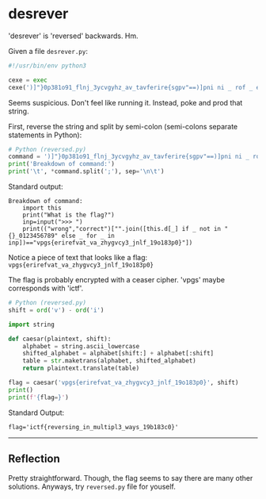 # desrever

'desrever' is 'reversed' backwards. Hm.

Given a file `desrever.py`:

```python
#!/usr/bin/env python3

cexe = exec
cexe(')]"}0p381o91_flnj_3ycvgyhz_av_tavferire{sgpv"==)]pni ni _ rof _ esle "9876543210_}{" ni ton _ fi ]_[d.siht[(nioj.""[)"tcerroc","gnorw"((tnirp;)" >>>"(tupni=pni;)"?galf eht si tahW"(tnirp;siht tropmi'[::-1])
```

Seems suspicious. Don't feel like running it. Instead, poke and prod that string.

First, reverse the string and split by semi-colon (semi-colons separate statements in Python):

```python
# Python (reversed.py)
command = ')]"}0p381o91_flnj_3ycvgyhz_av_tavferire{sgpv"==)]pni ni _ rof _ esle "9876543210_}{" ni ton _ fi ]_[d.siht[(nioj.""[)"tcerroc","gnorw"((tnirp;)" >>>"(tupni=pni;)"?galf eht si tahW"(tnirp;siht tropmi'[::-1]
print('Breakdown of command:')
print('\t', *command.split(';'), sep='\n\t')
```

Standard output:

```
Breakdown of command:
    import this
    print("What is the flag?")
    inp=input(">>> ")
    print(("wrong","correct")["".join([this.d[_] if _ not in "{}_0123456789" else _ for _ in inp])=="vpgs{erirefvat_va_zhygvcy3_jnlf_19o183p0}"])
```

Notice a piece of text that looks like a flag: `vpgs{erirefvat_va_zhygvcy3_jnlf_19o183p0}`

The flag is probably encrypted with a ceaser cipher. 'vpgs' maybe corresponds with 'ictf'.

```python
# Python (reversed.py)
shift = ord('v') - ord('i')

import string

def caesar(plaintext, shift):
    alphabet = string.ascii_lowercase
    shifted_alphabet = alphabet[shift:] + alphabet[:shift]
    table = str.maketrans(alphabet, shifted_alphabet)
    return plaintext.translate(table)

flag = caesar('vpgs{erirefvat_va_zhygvcy3_jnlf_19o183p0}', shift)
print()
print(f'{flag=}')
```

Standard Output:

```
flag='ictf{reversing_in_multipl3_ways_19b183c0}'
```

---

## Reflection

Pretty straightforward. Though, the flag seems to say there are many other solutions. Anyways, try `reversed.py` file for youself.